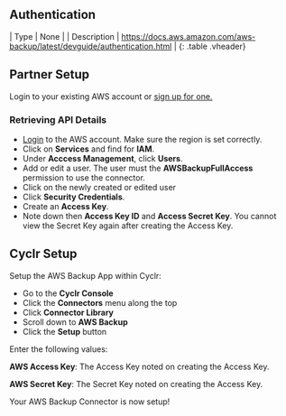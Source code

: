 
<section class="authentication" markdown="1">

## Authentication

| Type      | None |
| Description | https://docs.aws.amazon.com/aws-backup/latest/devguide/authentication.html |
{: .table .vheader}

</section>

<section class="setup partner" markdown="1">

## Partner Setup

<div class="section-content" markdown="1">

Login to your existing AWS account or [sign up for one.](https://aws.amazon.com/)

### Retrieving API Details

- [Login](https://console.aws.amazon.com/console/home) to the AWS account. Make sure the region is set correctly.
- Click on **Services** and find for **IAM**.
- Under **Acccess Management**, click **Users**.
- Add or edit a user. The user  must the **AWSBackupFullAccess** permission to use the connector.
- Click on the newly created or edited user
- Click **Security Credentials**. 
- Create an **Access Key**. 
- Note down then **Access Key ID** and **Access Secret Key**. You cannot view the Secret Key again after creating the Access Key.

</div>

</section>

<section class="setup cyclr" markdown="1">

## Cyclr Setup

<div class="section-content" markdown="1">

Setup the AWS Backup App within Cyclr:

- Go to the **Cyclr Console**
- Click the **Connectors** menu along the top
- Click **Connector Library**
- Scroll down to **AWS Backup**
- Click the **Setup** button

Enter the following values:

**AWS Access Key**: The Access Key noted on creating the Access Key.

**AWS Secret Key**:  The Secret Key noted on creating the Access Key.

Your AWS Backup Connector is now setup!

</div>
</section>